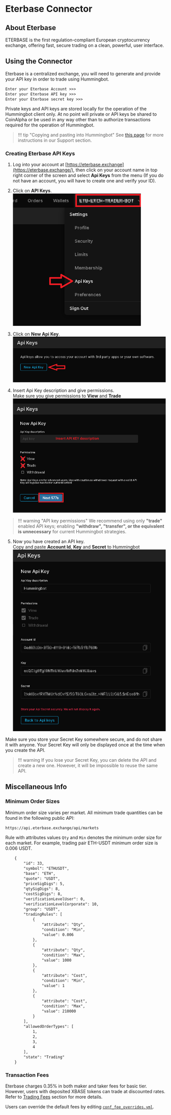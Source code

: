 # Eterbase Connector

## About Eterbase

ETERBASE is the first regulation-compliant European cryptocurrency exchange, offering fast, secure trading on a clean, powerful, user interface.

## Using the Connector

Eterbase is a centralized exchange, you will need to generate and provide your API key in order to trade using Hummingbot.

```
Enter your Eterbase Account >>>
Enter your Eterbase API key >>>
Enter your Eterbase secret key >>>
```
Private keys and API keys are stored locally for the operation of the Hummingbot client only. At no point will private or API keys be shared to CoinAlpha or be used in any way other than to authorize transactions required for the operation of Hummingbot.

> !!! tip "Copying and pasting into Hummingbot"
>     See [this page](/faq/troubleshooting.md#i-cant-copy-and-paste-my-api-keys) for
> more instructions in our Support section.

### Creating Eterbase API Keys

1. Log into your account at  [https://eterbase.exchange](https://eterbase.exchange/), then click on your account name in top right corner of the screen and select **Api Keys** from the menu  (If you do not have an account, you will have to create one and verify your ID).
 
2. Click on  **API Keys**.<br />
[![eterbase1](/documentation/docs/assets/img/eterbase1.png)](/documentation/docs/assets/img/eterbase1.png)

3. Click on  **New Api Key**.<br />
[![eterbase2](/documentation/docs/assets/img/eterbase2.png)](/documentation/docs/assets/img/eterbase2.png)

4. Insert Api Key description and give permissions.<br />
Make sure you give permissions to **View** and **Trade**<br />
[![eterbase3](/documentation/docs/assets/img/eterbase3.png)](/documentation/docs/assets/img/eterbase3.png)

> !!! warning "API key permissions" We recommend using only  **"trade"**
> enabled API keys; enabling  **"withdraw", "transfer", or the
> equivalent is unnecessary**  for current Hummingbot strategies.

5. Now you have created an API key.<br />
Copy and paste **Account Id**, **Key** and **Secret** to Hummingbot<br />
[![eterbase4](/documentation/docs/assets/img/eterbase4.png)](/documentation/docs/assets/img/eterbase4.png)

Make sure you store your Secret Key somewhere secure, and do not share it with anyone. Your Secret Key will only be displayed once at the time when you create the API.

> !!! warning If you lose your Secret Key, you can delete the API and
> create a new one. However, it will be impossible to reuse the same
> API.

## Miscellaneous Info

### Minimum Order Sizes

Minimum order size varies per market. All minimum trade quantities can be found in the following public API:

```
https://api.eterbase.exchange/api/markets
```

Rule with attributes values `Qty` and `Min` denotes the minimum order size for each market. For example, trading pair ETH-USDT minimum order size is 0.006 USDT.

```
	{
		"id": 33,
		"symbol": "ETHUSDT",
		"base": "ETH",
		"quote": "USDT",
		"priceSigDigs": 5,
		"qtySigDigs": 8,
		"costSigDigs": 8,
		"verificationLevelUser": 0,
		"verificationLevelCorporate": 10,
		"group": "USDT",
		"tradingRules": [
			{
				"attribute": "Qty",
				"condition": "Min",
				"value": 0.006
			},
			{
				"attribute": "Qty",
				"condition": "Max",
				"value": 1000
			},
			{
				"attribute": "Cost",
				"condition": "Min",
				"value": 1
			},
			{
				"attribute": "Cost",
				"condition": "Max",
				"value": 210000
			}
		],
		"allowedOrderTypes": [
			1,
			2,
			3,
			4
		],
		"state": "Trading"
	}
```

### Transaction Fees

Eterbase charges 0.35% in both maker and taker fees for basic tier. However, users with deposited XBASE tokens can trade at discounted rates. Refer to [Trading Fees]([https://www.eterbase.com/exchange/fees/](https://www.eterbase.com/exchange/fees/)) section for more details.

Users can override the default fees by editing [`conf_fee_overrides.yml`](https://docs.hummingbot.io/advanced/fee-overrides/).
